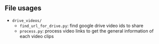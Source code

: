 ## File usages
* `drive_videos/`
  * `find_url_for_drive.py`: find google drive video ids to share
  * `process.py`: process video links to get the general information of each video clips